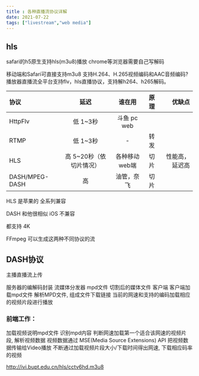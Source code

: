 ```yaml
---
title : 各种直播流协议详解
date: 2021-07-22
tags: ["livestream","web media"]
---
```


## hls
safari的h5原生支持hls(m3u8)播放
chrome等浏览器需要自己写解码

移动端和Safari可直接支持m3u8
支持H.264、H.265视频编码和AAC音频编码?
播放器直播流全平台支持flv，hls直播协议，支持解h264、h265解码。


| 协议      | 延迟 |         谁在用 | 原理|优缺点|
| :----- | :--: | :-----------: | :-----------: |-----------: |
| HttpFlv     |  低 1~3秒  |     斗鱼 pc web | 
| RTMP   |  低 1~3秒  |   - |转发|
| HLS |  高 5~20秒（依切片情况）  | 各种移动web端 |切片|性能高，延迟高| 
| DASH/MPEG-DASH |  高  | 油管，奈飞 |切片|

HLS 是苹果的 全系列兼容

DASH 和他很相似 iOS 不兼容

都支持 4K

FFmpeg 可以生成这两种不同协议的流
## DASH协议 
主播直播流上传

服务器的编解码封装
流媒体分发器
    mpd文件
    切割后的媒体文件
客户端
    客户端加载mpd文件
    解析MPD文件, 组成文件下载链接
    当前的网速和支持的编码加载相应的视频片段进行播放

### 前端工作：

加载视频说明mpd文件
识别mpd内容
判断网速加载第一个适合该网速的视频片段, 解析视频数据
视频数据通过 MSE(Media Source Extensions) API 把视频数据传输给Video播放
不断通过加载视频片段大小/下载时间得出网速, 下载相应码率的视频

http://ivi.bupt.edu.cn/hls/cctv6hd.m3u8
